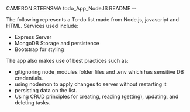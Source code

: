 CAMERON STEENSMA
todo_App_NodeJS README --

The following represents a To-do list made from Node.js, javascript and HTML.
Services used include:
* Express Server
* MongoDB Storage and persistence
* Bootstrap for styling

The app also makes use of best practices such as:
* gitignoring node_modules folder files and .env which has sensitive DB credentials.
* using nodemon to apply changes to server without restarting it
* persisting data on the list.
* Using CRUD principles for creating, reading (getting), updating, and deleting tasks.
